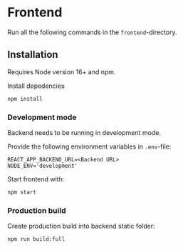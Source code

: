 # Frontend
Run all the following commands in the `frontend`-directory.
## Installation
Requires Node version 16+ and npm.

Install depedencies
```bash
npm install
```

### Development mode
Backend needs to be running in development mode.

Provide the following environment variables in `.env`-file:
```
REACT_APP_BACKEND_URL=<Backend URL>
NODE_ENV='development'
```
Start frontend with:
```bash
npm start
```

### Production build
Create production build into backend static folder:
```bash
npm run build:full
```